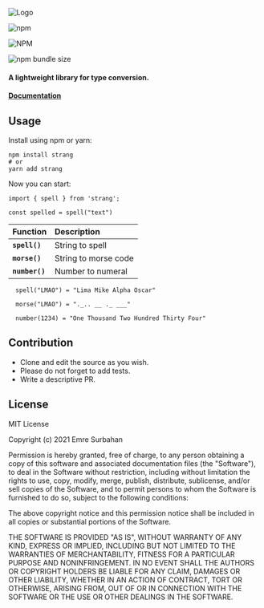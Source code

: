 ![Logo](https://user-images.githubusercontent.com/24278628/123002003-0cf9b000-d3ba-11eb-8ed5-684e3c7bd0be.png)

![npm](https://img.shields.io/npm/v/strang)

![NPM](https://img.shields.io/npm/l/strang)

![npm bundle size](https://img.shields.io/bundlephobia/min/strang)

#### A lightweight library for type conversion.

#### [Documentation](https://linktodocumentation)

## Usage

Install using npm or yarn:

```
npm install strang
# or
yarn add strang
```

Now you can start:

```
import { spell } from 'strang';

const spelled = spell("text")
```

| Function       | Description          |
| :------------- | :------------------- |
| **`spell()`**  | String to spell      |
| **`morse()`**  | String to morse code |
| **`number()`** | Number to numeral    |

```
  spell("LMAO") = "Lima Mike Alpha Oscar"
```

```
  morse("LMAO") = "._.. __ ._ ___"
```

```
  number(1234) = "One Thousand Two Hundred Thirty Four"
```

## Contribution

- Clone and edit the source as you wish.
- Please do not forget to add tests.
- Write a descriptive PR.

## License

MIT License

Copyright (c) 2021 Emre Surbahan

Permission is hereby granted, free of charge, to any person obtaining a copy
of this software and associated documentation files (the "Software"), to deal
in the Software without restriction, including without limitation the rights
to use, copy, modify, merge, publish, distribute, sublicense, and/or sell
copies of the Software, and to permit persons to whom the Software is
furnished to do so, subject to the following conditions:

The above copyright notice and this permission notice shall be included in all
copies or substantial portions of the Software.

THE SOFTWARE IS PROVIDED "AS IS", WITHOUT WARRANTY OF ANY KIND, EXPRESS OR
IMPLIED, INCLUDING BUT NOT LIMITED TO THE WARRANTIES OF MERCHANTABILITY,
FITNESS FOR A PARTICULAR PURPOSE AND NONINFRINGEMENT. IN NO EVENT SHALL THE
AUTHORS OR COPYRIGHT HOLDERS BE LIABLE FOR ANY CLAIM, DAMAGES OR OTHER
LIABILITY, WHETHER IN AN ACTION OF CONTRACT, TORT OR OTHERWISE, ARISING FROM,
OUT OF OR IN CONNECTION WITH THE SOFTWARE OR THE USE OR OTHER DEALINGS IN THE
SOFTWARE.
